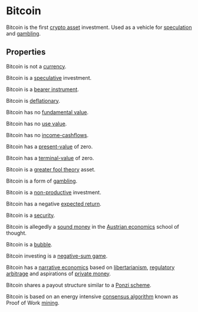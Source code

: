 # Bitcoin
Bitcoin is the first [crypto asset](cryptoasset.md) investment. Used as a vehicle for [speculation](speculation.md) and [gambling](gambling.md).

## Properties

Bitcoin is not a [currency](currency.md).

Bitcoin is a [speculative](speculation.md) investment.

Bitcoin is a [bearer instrument](bearer-instrument.md).

Bitcoin is [deflationary](deflationary.md).

Bitcoin has no [fundamental value](fundamental-value.md).

Bitcoin has no [use value](use-value.md).

Bitcoin has no [income-cashflows](income-cashflows.md).

Bitcoin has a [present-value](present-value.md) of zero.

Bitcoin has a [terminal-value](terminal-value.md) of zero.

Bitcoin is a [greater fool theory](greater-fool-theory.md) asset.

Bitcoin is a form of [gambling](gambling.md).

Bitcoin is a [non-productive](productive-asset.md) investment.

Bitcoin has a negative [expected return](expected-return.md).

Bitcoin is a [security](security.md).

Bitcoin is allegedly a [sound money](sound-money.md) in the [Austrian economics](ideologies/austrian-economics.md) school of thought.

Bitcoin is a [bubble](bubble.md).

Bitcoin investing is a [negative-sum game](zero-sum-game.md).

Bitcoin has a [narrative economics](../claims/narrative-economics.md) based on [libertarianism](ideologies/libertarianism.md), [regulatory arbitrage](regulatory-arbitrage.md) and aspirations of [private money](private-money.md).

Bitcoin shares a payout structure similar to a [Ponzi scheme](ponzi-scheme.md).

Bitcoin is based on an energy intensive [consensus algorithm](consensus-algorithm.md) known as Proof of Work [mining](mining.md).